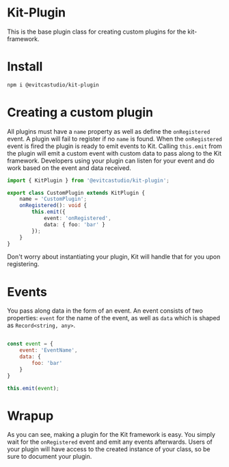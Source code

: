 # Kit-Plugin
This is the base plugin class for creating custom plugins for the kit-framework.


# Install
```bash
npm i @evitcastudio/kit-plugin
```

# Creating a custom plugin

All plugins must have a `name` property as well as define the `onRegistered` event.
A plugin will fail to register if no `name` is found. 
When the `onRegistered` event is fired the plugin is ready to emit events to Kit.
Calling `this.emit` from the plugin will emit a custom event with custom data to pass along to the Kit framework.
Developers using your plugin can listen for your event and do work based on the event and data received.

```ts
import { KitPlugin } from '@evitcastudio/kit-plugin';

export class CustomPlugin extends KitPlugin {
    name = 'CustomPlugin';
    onRegistered(): void {
        this.emit({
            event: 'onRegistered',
            data: { foo: 'bar' }
        });
    }
}
```

Don't worry about instantiating your plugin, Kit will handle that for you upon registering.

# Events
You pass along data in the form of an event. An event consists of two properties: `event` for the name of the event, as well as `data` which is shaped as `Record<string, any>`. 

```js

const event = {
    event: 'EventName',
    data: {
        foo: 'bar'
    }
}

this.emit(event);
```

# Wrapup

As you can see, making a plugin for the Kit framework is easy. 
You simply wait for the `onRegistered` event and emit any events afterwards. Users of your plugin will have access to the created instance of your class, so be sure to document your plugin.
